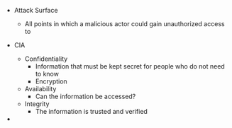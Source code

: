 
- Attack Surface
	- All points in which a malicious actor could gain unauthorized access to 

- CIA
	- Confidentiality
		- Information that must be kept secret for people who do not need to know
		- Encryption
	- Availability
		- Can the information be accessed?
	- Integrity
		- The information is trusted and verified 

- 